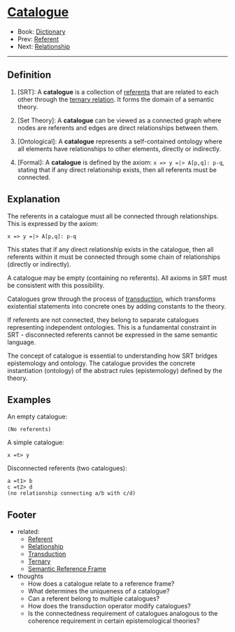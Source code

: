 # [Catalogue](https://dna-platform.github.io/inexplicable-phenomena/dictionary/catalogue.html)
- Book: [Dictionary](./.dictionary.md)
- Prev: [Referent](./referent.md)
- Next: [Relationship](./relationship.md)
---

## Definition

1. [SRT]: A **catalogue** is a collection of [referents](referent.md) that are related to each other through the [ternary relation](ternary.md). It forms the domain of a semantic theory.

2. [Set Theory]: A **catalogue** can be viewed as a connected graph where nodes are referents and edges are direct relationships between them.

3. [Ontological]: A **catalogue** represents a self-contained ontology where all elements have relationships to other elements, directly or indirectly.

4. [Formal]: A **catalogue** is defined by the axiom: `x => y =|> A[p,q]: p-q`, stating that if any direct relationship exists, then all referents must be connected.

## Explanation

The referents in a catalogue must all be connected through relationships. This is expressed by the axiom:

`x => y =|> A[p,q]: p-q`

This states that if any direct relationship exists in the catalogue, then all referents within it must be connected through some chain of relationships (directly or indirectly).

A catalogue may be empty (containing no referents). All axioms in SRT must be consistent with this possibility.

Catalogues grow through the process of [transduction](transduction.md), which transforms existential statements into concrete ones by adding constants to the theory.

If referents are not connected, they belong to separate catalogues representing independent ontologies. This is a fundamental constraint in SRT - disconnected referents cannot be expressed in the same semantic language.

The concept of catalogue is essential to understanding how SRT bridges epistemology and ontology. The catalogue provides the concrete instantiation (ontology) of the abstract rules (epistemology) defined by the theory.

## Examples

An empty catalogue:
```
(No referents)
```

A simple catalogue:
```
x =t> y
```

Disconnected referents (two catalogues):
```
a =t1> b
c =t2> d
(no relationship connecting a/b with c/d)
```

## Footer
- related: 
  - [Referent](referent.md)
  - [Relationship](relationship.md)
  - [Transduction](transduction.md)
  - [Ternary](ternary.md)
  - [Semantic Reference Frame](semantic-reference-frame.md)
- thoughts
  - How does a catalogue relate to a reference frame?
  - What determines the uniqueness of a catalogue?
  - Can a referent belong to multiple catalogues?
  - How does the transduction operator modify catalogues?
  - Is the connectedness requirement of catalogues analogous to the coherence requirement in certain epistemological theories?